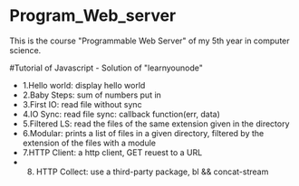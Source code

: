 # Program_Web_server
This is the course "Programmable Web Server" of my 5th year in computer science.

#Tutorial of Javascript - Solution of "learnyounode"
- 1.Hello world: display hello world
- 2.Baby Steps: sum of numbers put in
- 3.First IO: read file without sync 
- 4.IO Sync: read file sync: callback function(err, data)
- 5.Filtered LS: read the files of the same extension given in the directory
- 6.Modular: prints a list of files in a given directory, filtered by the extension of the files with a module
- 7.HTTP Client: a http client, GET reuest to a URL
- 8. HTTP Collect: use a third-party package, bl && concat-stream